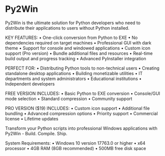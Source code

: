 # Py2Win
Py2Win is the ultimate solution for Python developers who need to distribute their applications to users without Python installed.

KEY FEATURES:
• One-click conversion from Python to EXE
• No dependencies required on target machines
• Professional GUI with dark theme
• Support for console and windowed applications
• Custom icon support (Pro version)
• Bundle additional files and resources
• Real-time build output and progress tracking
• Advanced PyInstaller integration

PERFECT FOR:
• Distributing Python tools to non-technical users
• Creating standalone desktop applications
• Building monetizable utilities
• IT departments and system administrators
• Educational institutions
• Independent developers

FREE VERSION INCLUDES:
• Basic Python to EXE conversion
• Console/GUI mode selection
• Standard compression
• Community support

PRO VERSION ($19) INCLUDES:
• Custom icon support
• Additional file bundling
• Advanced compression options
• Priority support
• Commercial license
• Lifetime updates

Transform your Python scripts into professional Windows applications with Py2Win - Build. Compile. Ship.

System Requirements:
• Windows 10 version 17763.0 or higher
• x64 processor
• 4GB RAM (8GB recommended)
• 500MB free disk space
